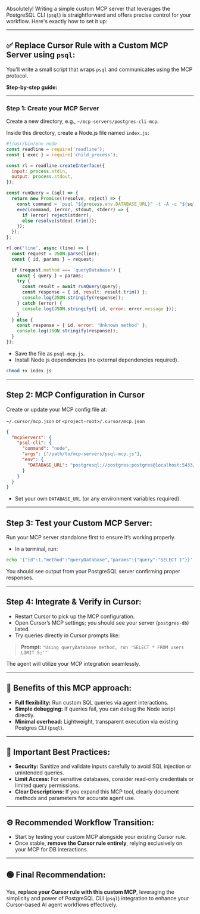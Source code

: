 Absolutely! Writing a simple custom MCP server that leverages the PostgreSQL CLI (`psql`) is straightforward and offers precise control for your workflow. Here's exactly how to set it up:

---

## ✅ **Replace Cursor Rule with a Custom MCP Server using `psql`:**

You'll write a small script that wraps `psql` and communicates using the MCP protocol.

**Step-by-step guide:**

---

### **Step 1: Create your MCP Server**

Create a new directory, e.g., `~/mcp-servers/postgres-cli-mcp`.

Inside this directory, create a Node.js file named `index.js`:

```js
#!/usr/bin/env node
const readline = require('readline');
const { exec } = require('child_process');

const rl = readline.createInterface({
  input: process.stdin,
  output: process.stdout,
});

const runQuery = (sql) => {
  return new Promise((resolve, reject) => {
    const command = `psql "${process.env.DATABASE_URL}" -t -A -c "${sql.replace(/"/g, '\\"')}"`;
    exec(command, (error, stdout, stderr) => {
      if (error) reject(stderr);
      else resolve(stdout.trim());
    });
  });
};

rl.on('line', async (line) => {
  const request = JSON.parse(line);
  const { id, params } = request;

  if (request.method === 'queryDatabase') {
    const { query } = params;
    try {
      const result = await runQuery(query);
      const response = { id, result: result.trim() };
      console.log(JSON.stringify(response));
    } catch (error) {
      console.log(JSON.stringify({ id, error: error.message }));
    }
  } else {
    const response = { id, error: 'Unknown method' };
    console.log(JSON.stringify(response));
  }
});
```

- Save the file as `psql-mcp.js`.
- Install Node.js dependencies (no external dependencies required).

```bash
chmod +x index.js
```

---

## **Step 2: MCP Configuration in Cursor**

Create or update your MCP config file at:

`~/.cursor/mcp.json` or `<project-root>/.cursor/mcp.json`

```json
{
  "mcpServers": {
    "psql-cli": {
      "command": "node",
      "args": ["/path/to/mcp-servers/psql-mcp.js"],
      "env": {
        "DATABASE_URL": "postgresql://postgres:postgres@localhost:5433/mydb"
      }
    }
  }
}
```

- Set your own `DATABASE_URL` (or any environment variables required).

---

## **Step 3: Test your Custom MCP Server:**

Run your MCP server standalone first to ensure it’s working properly.

- In a terminal, run:
```bash
echo '{"id":1,"method":"queryDatabase","params":{"query":"SELECT 1"}}' | ./psql-mcp.js
```

You should see output from your PostgreSQL server confirming proper responses.

---

## **Step 4: Integrate & Verify in Cursor:**

- Restart Cursor to pick up the MCP configuration.
- Open Cursor’s MCP settings; you should see your server (`postgres-db`) listed.
- Try queries directly in Cursor prompts like:

> **Prompt:** `"Using queryDatabase method, run 'SELECT * FROM users LIMIT 5;'"`

The agent will utilize your MCP integration seamlessly.

---

## 🧠 **Benefits of this MCP approach:**

- **Full flexibility:** Run custom SQL queries via agent interactions.
- **Simple debugging:** If queries fail, you can debug the Node script directly.
- **Minimal overhead:** Lightweight, transparent execution via existing Postgres CLI (`psql`).

---

## 🚨 **Important Best Practices:**

- **Security:** Sanitize and validate inputs carefully to avoid SQL injection or unintended queries.
- **Limit Access:** For sensitive databases, consider read-only credentials or limited query permissions.
- **Clear Descriptions:** If you expand this MCP tool, clearly document methods and parameters for accurate agent use.

---

## ⚙️ **Recommended Workflow Transition:**

- Start by testing your custom MCP alongside your existing Cursor rule.
- Once stable, **remove the Cursor rule entirely**, relying exclusively on your MCP for DB interactions.

---

## 🟢 **Final Recommendation:**

Yes, **replace your Cursor rule with this custom MCP**, leveraging the simplicity and power of PostgreSQL CLI (`psql`) integration to enhance your Cursor-based AI agent workflows effectively.